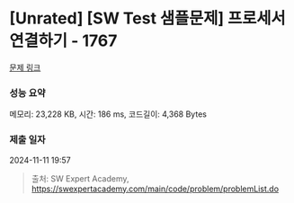# [Unrated] [SW Test 샘플문제] 프로세서 연결하기 - 1767 

[문제 링크](https://swexpertacademy.com/main/code/problem/problemDetail.do?contestProbId=AV4suNtaXFEDFAUf) 

### 성능 요약

메모리: 23,228 KB, 시간: 186 ms, 코드길이: 4,368 Bytes

### 제출 일자

2024-11-11 19:57



> 출처: SW Expert Academy, https://swexpertacademy.com/main/code/problem/problemList.do